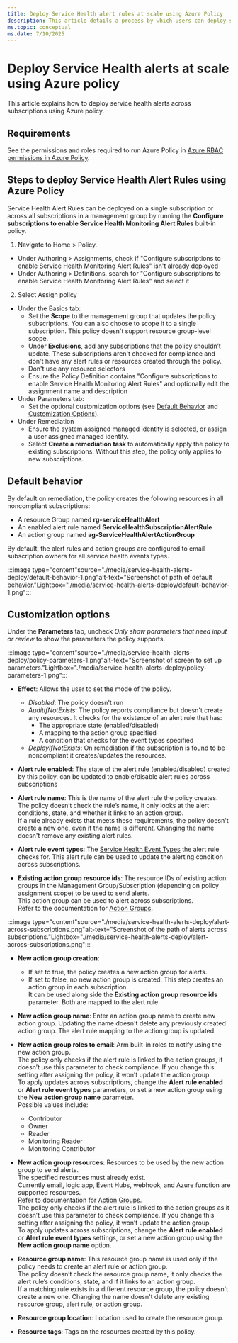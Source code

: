 ```yaml
---
title: Deploy Service Health alert rules at scale using Azure Policy 
description: This article details a process by which users can deploy service health alerts across subscriptions via Azure policy.
ms.topic: conceptual
ms.date: 7/10/2025
---
```


# Deploy Service Health alerts at scale using Azure policy


This article explains how to deploy service health alerts across subscriptions using Azure policy.

## Requirements

See the permissions and roles required to run Azure Policy in [Azure RBAC permissions in Azure Policy](/azure/governance/policy/overview#azure-rbac-permissions-in-azure-policy).

## Steps to deploy Service Health Alert Rules using Azure Policy

Service Health Alert Rules can be deployed on a single subscription or across all subscriptions in a management group by running the **Configure subscriptions to enable Service Health Monitoring Alert Rules** built-in policy.

1.  Navigate to Home > Policy. 
- Under Authoring > Assignments, check if "Configure subscriptions to enable Service Health Monitoring Alert Rules" isn't already deployed 
- Under Authoring > Definitions, search for "Configure subscriptions to enable Service Health Monitoring Alert Rules" and select it <!-- to be replaced by clicking link -->
2.  Select Assign policy 
- Under the Basics tab:
    - Set the **Scope** to the management group that updates the policy subscriptions. You can also choose to scope it to a single subscription. This policy doesn't support resource group-level scope.
    - Under **Exclusions**, add any subscriptions that the policy shouldn’t update. These subscriptions aren't checked for compliance and don't have any alert rules or resources created through the policy.
    - Don't use any resource selectors
    - Ensure the Policy Definition contains "Configure subscriptions to enable Service Health Monitoring Alert Rules" and optionally edit the assignment name and description
- Under Parameters tab: 
    - Set the optional customization options (see [Default Behavior](#default-behavior) and [Customization Options](#customization-options)).
- Under Remediation
    - Ensure the system assigned managed identity is selected, or assign a user assigned managed identity.
    - Select **Create a remediation task** to automatically apply the policy to existing subscriptions. Without this step, the policy only applies to new subscriptions.

## Default behavior

By default on remediation, the policy creates the following resources in all noncompliant subscriptions: 
- A resource Group named **rg-serviceHealthAlert**
- An enabled alert rule named **ServiceHealthSubscriptionAlertRule** 
- An action group named **ag-ServiceHealthAlertActionGroup** 


By default, the alert rules and action groups are configured to email subscription owners for all service health events types.

:::image type="content"source="./media/service-health-alerts-deploy/default-behavior-1.png"alt-text="Screenshot of path of default behavior."Lightbox="./media/service-health-alerts-deploy/default-behavior-1.png":::


## Customization options

Under the **Parameters** tab, uncheck *Only show parameters that need input or review* to show the parameters the policy supports.

:::image type="content"source="./media/service-health-alerts-deploy/policy-parameters-1.png"alt-text="Screenshot of screen to set up parameters."Lightbox="./media/service-health-alerts-deploy/policy-parameters-1.png":::


- **Effect**: Allows the user to set the mode of the policy. <br>
    - *Disabled*: The policy doesn't run <br>
    - *AuditIfNotExists*: The policy reports compliance but doesn't create any resources. It checks for the existence of an alert rule that has:<br>
        - The appropriate state (enabled/disabled)<br>
        - A mapping to the action group specified<br>
        - A condition that checks for the event types specified<br>
    - *DeployIfNotExists*: On remediation if the subscription is found to be noncompliant it creates/updates the resources.

- **Alert rule enabled**: The state of the alert rule (enabled/disabled) created by this policy. can be updated to enable/disable alert rules across subscriptions

- **Alert rule name**: This is the name of the alert rule the policy creates. The policy doesn’t check the rule’s name, it only looks at the alert conditions, state, and whether it links to an action group. <br>If a rule already exists that meets these requirements, the policy doesn't create a new one, even if the name is different. Changing the name doesn't remove any existing alert rules.

- **Alert rule event types**: The [Service Health Event Types](./service-health-portal-update.md#service-health-events) the alert rule checks for. This alert rule can be used to update the alerting condition across subscriptions. 

- **Existing action group resource ids**: The resource IDs of existing action groups in the Management Group/Subscription (depending on policy assignment scope) to be used to send alerts.<br> This action group can be used to alert across subscriptions. <br>Refer to the documentation for [Action Groups](/azure/azure-monitor/alerts/action-groups). 

:::image type="content"source="./media/service-health-alerts-deploy/alert-across-subscriptions.png"alt-text="Screenshot of the path of alerts across subscriptions."Lightbox="./media/service-health-alerts-deploy/alert-across-subscriptions.png":::



- **New action group creation**:<br>
    - If set to true, the policy creates a new action group for alerts. <br>
    - If set to false, no new action group is created. This step creates an action group in each subscription. 
<br>It can be used along side the **Existing action group resource ids** parameter. Both are mapped to the alert rule. 

- **New action group name**: Enter an action group name to create new action group. Updating the name doesn't delete any previously created action group. The alert rule mapping to the action group is updated.

- **New action group roles to email**: Arm built-in roles to notify using the new action group. <br>The policy only checks if the alert rule is linked to the action groups, it doesn’t use this parameter to check compliance.  If you change this setting after assigning the policy, it won’t update the action group.<br> To apply updates across subscriptions, change the **Alert rule enabled** or **Alert rule event types** parameters, or set a new action group using the **New action group name** parameter. <br>
Possible values include:
    - Contributor
    - Owner
    - Reader
    - Monitoring Reader
    - Monitoring Contributor

- **New action group resources**: Resources to be used by the new action group to send alerts. <br> The specified resources must already exist. <br>Currently email, logic app, Event Hubs, webhook, and Azure function are supported resources. <br>
Refer to documentation for [Action Groups](/azure/azure-monitor/alerts/action-groups). <br>The policy only checks if the alert rule is linked to the action groups as it doesn’t use this parameter to check compliance. If you change this setting after assigning the policy, it won’t update the action group. <br> To apply updates across subscriptions, change the **Alert rule enabled** or **Alert rule event types** settings, or set a new action group using the **New action group name** option. 

- **Resource group name**: This resource group name is used only if the policy needs to create an alert rule or action group.<br> The policy doesn’t check the resource group name, it only checks the alert rule’s conditions, state, and if it links to an action group.<br> If a matching rule exists in a different resource group, the policy doesn't create a new one. Changing the name doesn't delete any existing resource group, alert rule, or action group.

- **Resource group location**: Location used to create the resource group.

- **Resource tags**: Tags on the resources created by this policy.


